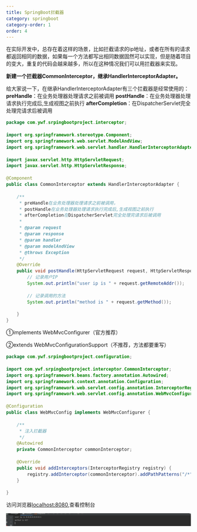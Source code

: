 ```yaml
---
title: SpringBoot拦截器
category: springboot
category-order: 1
order: 4
---
```




在实际开发中，总存在着这样的场景，比如拦截请求的ip地址，或者在所有的请求都返回相同的数据，如果每一个方法都写出相同数据固然可以实现，但是随着项目的变大，重复的代码会越来越多，所以在这种情况我们可以用拦截器来实现。



**新建一个拦截器CommonInterceptor，继承HandlerInterceptorAdapter。**

给大家说一下，在继承HandlerInterceptorAdapter有三个拦截器是经常使用的：
**preHandle**：在业务处理器处理请求之前被调用
**postHandle**：在业务处理器处理请求执行完成后,生成视图之前执行
**afterCompletion**：在DispatcherServlet完全处理完请求后被调用 

```java
package com.ywf.srpingbootproject.interceptor;

import org.springframework.stereotype.Component;
import org.springframework.web.servlet.ModelAndView;
import org.springframework.web.servlet.handler.HandlerInterceptorAdapter;

import javax.servlet.http.HttpServletRequest;
import javax.servlet.http.HttpServletResponse;

@Component
public class CommonInterceptor extends HandlerInterceptorAdapter {

    /**
     * preHandle在业务处理器处理请求之前被调用，
     * postHandle在业务处理器处理请求执行完成后,生成视图之前执行
     * afterCompletion在DispatcherServlet完全处理完请求后被调用
     *
     * @param request
     * @param response
     * @param handler
     * @param modelAndView
     * @throws Exception
     */
    @Override
    public void postHandle(HttpServletRequest request, HttpServletResponse response, Object handler, ModelAndView modelAndView) throws Exception {
        // 记录用户IP
        System.out.println("user ip is " + request.getRemoteAddr());

        // 记录调用的方法
        System.out.println("method is " + request.getMethod());

    }
}
```

①implements WebMvcConfigurer（官方推荐）

②extends WebMvcConfigurationSupport（不推荐，方法都要重写）

```java
package com.ywf.srpingbootproject.configuration;

import com.ywf.srpingbootproject.interceptor.CommonInterceptor;
import org.springframework.beans.factory.annotation.Autowired;
import org.springframework.context.annotation.Configuration;
import org.springframework.web.servlet.config.annotation.InterceptorRegistry;
import org.springframework.web.servlet.config.annotation.WebMvcConfigurer;

@Configuration
public class WebMvcConfig implements WebMvcConfigurer {

    /**
     * 注入拦截器
     */
    @Autowired
    private CommonInterceptor commonInterceptor;

    @Override
    public void addInterceptors(InterceptorRegistry registry) {
        registry.addInterceptor(commonInterceptor).addPathPatterns("/*");
    }

}
```

访问浏览器[localhost:8080](localhost:8080),查看控制台

![img](../../images/springboot/sb10.png)

